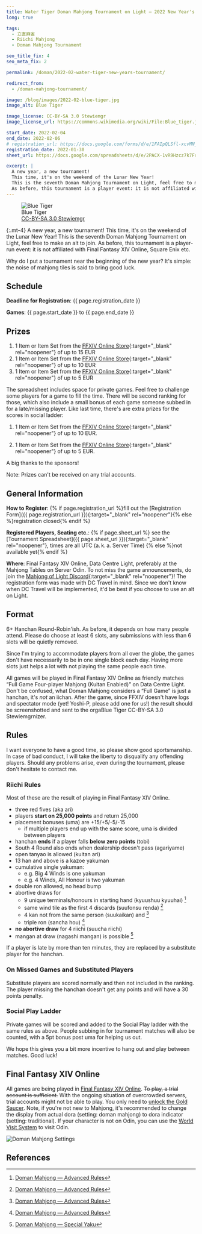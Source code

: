 ```yaml
---
title: Water Tiger Doman Mahjong Tournament on Light — 2022 New Year's Tournament
long: true

tags:
  - 立直麻雀
  - Riichi Mahjong
  - Doman Mahjong Tournament

seo_title_fix: 4
seo_meta_fix: 2

permalink: /doman/2022-02-water-tiger-new-years-tournament/

redirect_from: 
  - /doman-mahjong-tournament/

image: /blog/images/2022-02-blue-tiger.jpg
image_alt: Blue Tiger

image_license: CC-BY-SA 3.0 Stewiemgr
image_license_url: https://commons.wikimedia.org/wiki/File:Blue_tiger.jpg

start_date: 2022-02-04
end_date: 2022-02-06
# registration_url: https://docs.google.com/forms/d/e/1FAIpQLSfl-xcvMN_ICM5CWQjuQv4oOg1dRInc4vu_Bg-wlODCO2RMVw/viewform?usp=sf_link
registration_date: 2022-01-30
sheet_url: https://docs.google.com/spreadsheets/d/e/2PACX-1vR9Hzcz7k7FropRD3hnuns_rDzpqWyZJiNR207zjGflejzRquHD4xor6UjM3Rdnk19nDJZyPkmmJ0XE/pubhtml

excerpt: |
  A new year, a new tournament!
  This time, it's on the weekend of the Lunar New Year!
  This is the seventh Doman Mahjong Tournament on Light, feel free to make an alt to join.
  As before, this tournament is a player event: it is not affiliated with FFXIV etc.
---
```

<script type="application/ld+json">
{
  "@context": "https://schema.org",
  "@type": "SportsEvent",
  "name": "{{ page.title }}",
  "url": "{{ page.url }}",
  "sport": "Riichi Mahjong",
  "startDate": "{{ page.start_date }}",
  "endDate": "{{ page.end_date }}",
  "location": {
    "@type": "VirtualLocation",
    "name": "Final Fantasy XIV Online",
    "disambiguatingDescription": "Server Odin, Datacenter Light",
    "url": "https://eu.finalfantasyxiv.com/"
  },
  "image": "{{ page.image | absolute_url }}",
  "description": "{{ page.excerpt }}",
  "eventStatus": "https://schema.org/EventScheduled",
  "eventAttendanceMode": "https://schema.org/OnlineEventAttendanceMode",
  "isAccessibleForFree": true,
  "organizer": {
    "@type": "Person",
    "url": "https://reki.wtf/about-me/",
    "name": "quốc Thái “0xReki” Chung"
  },
  "potentialAction": {
    "@type": "JoinAction",
    "url": "{{ page.registration_url }}",
    "name": "Registration Form",
    "event": { "id": "{{ page.url }}" },
    "endTime": "{{ page.registration_date }}"
  }
}
</script>

<figure>
<picture>
  <source srcset="{{ '/blog/images/xs/2022-02-blue-tiger.avif' | absolute_url }}" media="(max-width: 575.96px)" type="image/avif">
  <source srcset="{{ '/blog/images/xs/2022-02-blue-tiger.webp' | absolute_url }}" media="(max-width: 575.96px)" type="image/webp">
  <source srcset="{{ '/blog/images/xs/2022-02-blue-tiger.jpg' | absolute_url }}" media="(max-width: 575.96px)" type="image/jpeg">
  <source srcset="{{ '/blog/images/2022-02-blue-tiger.avif' | absolute_url }}" media="(min-width: 576px)" type="image/avif">
  <source srcset="{{ '/blog/images/2022-02-blue-tiger.webp' | absolute_url }}" media="(min-width: 576px)" type="image/webp">
  <source srcset="{{ '/blog/images/2022-02-blue-tiger.jpg' | absolute_url }}" media="(min-width: 576px)" type="image/jpeg">
  <img loading="lazy" class="my-2" src="{{ '/blog/images/2022-02-blue-tiger.webp' | absolute_url }}" alt="Blue Tiger" title="Blue Tiger">
</picture>
<figcaption>Blue Tiger<br> <a href="https://commons.wikimedia.org/wiki/File:Blue_tiger.jpg" target="_blank" rel="noopener nofollow"> CC-BY-SA 3.0 Stewiemgr </a></figcaption>
</figure>

{:.mt-4}
A new year, a new tournament!
This time, it's on the weekend of the Lunar New Year!
This is the seventh Doman Mahjong Tournament on Light, feel free to make an alt to join.
As before, this tournament is a player-run event: it is not affiliated with Final Fantasy XIV Online, Square Enix etc.

Why do I put a tournament near the beginning of the new year?
It's simple: the noise of mahjong tiles is said to bring good luck.

## Schedule

**Deadline for Registration**: {{ page.registration_date }}

**Games**: {{ page.start_date }} to {{ page.end_date }}

## Prizes

1. 1 Item or Item Set from the [FFXIV Online Store](https://store.finalfantasyxiv.com/ffxivstore){:target="_blank" rel="noopener"} of up to 15 EUR
2. 1 Item or Item Set from the [FFXIV Online Store](https://store.finalfantasyxiv.com/ffxivstore){:target="_blank" rel="noopener"} of up to 10 EUR
3. 1 Item or Item Set from the [FFXIV Online Store](https://store.finalfantasyxiv.com/ffxivstore){:target="_blank" rel="noopener"} of up to 5 EUR

The spreadsheet includes space for private games.
Feel free to challenge some players for a game to fill the time.
There will be second ranking for those, which also include a small bonus of each game someone subbed in for a late/missing player.
Like last time, there's are extra prizes for the scores in social ladder:

1. 1 Item or Item Set from the [FFXIV Online Store](https://store.finalfantasyxiv.com/ffxivstore){:target="_blank" rel="noopener"} of up to 10 EUR.

2. 1 Item or Item Set from the [FFXIV Online Store](https://store.finalfantasyxiv.com/ffxivstore){:target="_blank" rel="noopener"} of up to 5 EUR.

A big thanks to the sponsors!

Note: Prizes can't be received on any trial accounts.

## General Information

**How to Register**: {% if page.registration_url %}fill out the
[Registration Form]({{ page.registration_url }}){:target="_blank" rel="noopener"}{% else %}registration closed{% endif %}

**Registered Players, Seating etc.**: {% if page.sheet_url %} see the
[Tournament Spreadsheet]({{ page.sheet_url }}){:target="_blank" rel="noopener"}, times are all UTC (a. k. a.&nbsp;Server Time) {% else %}not available yet{% endif %}

**Where**: Final Fantasy XIV Online, Data Centre Light, preferably at the Mahjong Tables on Server Odin.
To not miss the game announcements, do join the [Mahjong of Light Discord](https://discord.gg/nUSfJ2Q){:target="_blank" rel="noopener"}!
The registration form was made with DC Travel in mind.
Since we don't know when DC Travel will be implemented, it'd be best if you choose to use an alt on Light.

## Format

6+ Hanchan Round-Robin'ish.
As before, it depends on how many people attend.
Please do choose at least 6 slots, any submissions with less than 6 slots will be quietly removed.

Since I'm trying to accommodate players from all over the globe, the games don't have necessarily to be in one single block each day.
Having more slots just helps a lot with not playing the same people each time.

All games will be played in Final Fantasy XIV Online as friendly matches “Full Game Four-player Mahjong (Kuitan Enabled)” on Data Centre Light.
Don't be confused, what Doman Mahjong considers a “Full Game” is just a hanchan, it's *not* an iichan.
After the game, since FFXIV doesn't have logs and spectator mode (yet! Yoshi-P, please add one for us!) the result should be screenshotted and sent to the orgaBlue Tiger
CC-BY-SA 3.0 Stewiemgrnizer.

## Rules

I want everyone to have a good time, so please show good sportsmanship.
In case of bad conduct, I will take the liberty to disqualify any offending players.
Should any problems arise, even during the tournament, please don't hesitate to contact me.

### Riichi Rules

Most of these are the result of playing in Final Fantasy XIV Online.

- three red fives (aka ari)
- players **start on 25,000 points** and return 25,000
- placement bonuses (uma) are +15/+5/-5/-15
  - if multiple players end up with the same score, uma is divided between players
- hanchan **ends** if a player falls **below zero points** (tobi)
- South 4 Round also ends when dealership doesn't pass (agariyame)
- open tanyao is allowed (kuitan ari)
- 13 han and above is a kazoe yakuman
- cumulative single yakuman:
  - e.g. Big 4 Winds is one yakuman
  - e.g. 4 Winds, All Honour is two yakuman
- double ron allowed, no head bump
- abortive draws for
  - 9 unique terminals/honours in starting hand (kyuushuu kyuuhai) [^advanced-doman-rules]
  - same wind tile as the first 4 discards (suufonsu renda) [^advanced-doman-rules]
  - 4 kan not from the same person (suukaikan) and [^advanced-doman-rules]
  - triple ron (sancha hou) [^advanced-doman-rules]
- **no abortive draw** for 4 riichi (suucha riichi)
- mangan at draw (nagashi mangan) is possible [^special-yaku]

If a player is late by more than ten minutes, they are replaced by a substitute player for the hanchan.

### On Missed Games and Substituted Players

Substitute players are scored normally and then not included in the ranking.
The player missing the hanchan doesn't get any points and will have a 30 points penalty.

### Social Play Ladder

Private games will be scored and added to the Social Play ladder with the same rules as above.
People subbing in for tournament matches will also be counted, with a 5pt bonus post uma for helping us out.

We hope this gives you a bit more incentive to hang out and play between matches.
Good luck!

## Final Fantasy XIV Online

All games are being played in [Final Fantasy XIV Online](https://www.finalfantasyxiv.com/).
~~To play, a trial account is sufficient.~~
With the ongoing situation of overcrowded servers, trial accounts might not be able to play.
You only need to [unlock the Gold Saucer](https://ffxiv.consolegameswiki.com/wiki/It_Could_Happen_to_You).
Note, if you're not new to Mahjong, it's recommended to change the display from actual dora (setting: doman mahjong) to dora indicator (setting: traditional).
If your character is not on Odin, you can use the [World Visit System](https://eu.finalfantasyxiv.com/lodestone/playguide/contentsguide/worldvisit/) to visit Odin.

<picture>
  <source srcset="{{ '/blog/images/xs/2022-02-doman-mahjong-settings.avif' | absolute_url }}" media="(max-width: 575.96px)" type="image/avif">
  <source srcset="{{ '/blog/images/xs/2022-02-doman-mahjong-settings.webp' | absolute_url }}" media="(max-width: 575.96px)" type="image/webp">
  <source srcset="{{ '/blog/images/xs/2022-02-doman-mahjong-settings.jpg' | absolute_url }}" media="(max-width: 575.96px)" type="image/jpeg">
  <source srcset="{{ '/blog/images/2022-02-doman-mahjong-settings.avif' | absolute_url }}" media="(min-width: 576px)" type="image/avif">
  <source srcset="{{ '/blog/images/2022-02-doman-mahjong-settings.webp' | absolute_url }}" media="(min-width: 576px)" type="image/webp">
  <source srcset="{{ '/blog/images/2022-02-doman-mahjong-settings.jpg' | absolute_url }}" media="(min-width: 576px)" type="image/jpeg">
  <img loading="lazy" class="my-2" src="{{ '/blog/images/2022-02-doman-mahjong-settings.webp' | absolute_url }}" alt="Doman Mahjong Settings" title="Doman Mahjong Settings">
</picture>

## References

[^advanced-doman-rules]: [Doman Mahjong — Advanced Rules](https://na.finalfantasyxiv.com/lodestone/playguide/contentsguide/goldsaucer/doman-mahjong/special_rule/)
[^special-yaku]: [Doman Mahjong — Special Yaku](https://na.finalfantasyxiv.com/lodestone/playguide/contentsguide/goldsaucer/doman-mahjong/yaku_list/#anchor_005)
